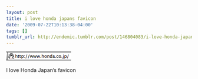 ```yaml
---
layout: post
title: i love honda japans favicon
date: '2009-07-22T10:13:38-04:00'
tags: []
tumblr_url: http://endemic.tumblr.com/post/146804083/i-love-honda-japans-favicon
---
```

 ![](/tumblr_files/GozJ8yit3q7ojd2c58OKxK2io1_250.png)  

I love Honda Japan’s favicon

